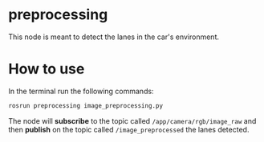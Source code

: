 # preprocessing
This node is meant to detect the lanes in the car's environment.

# How to use
In the terminal run the following commands:

```bash
rosrun preprocessing image_preprocessing.py
```

The node will **subscribe** to the topic called `/app/camera/rgb/image_raw` and then **publish** on the topic called `/image_preprocessed` the lanes detected.
